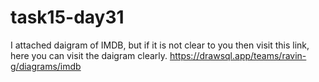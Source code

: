 # task15-day31
I attached daigram of IMDB, but if it is not clear to you then visit this link, here you can visit the daigram clearly.
https://drawsql.app/teams/ravin-g/diagrams/imdb
